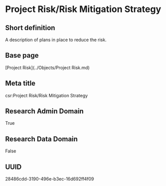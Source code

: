 # Project Risk/Risk Mitigation Strategy
## Short definition
A description of plans in place to reduce the risk.
## Base page
[Project Risk](../Objects/Project Risk.md)
## Meta title
csr:Project Risk/Risk Mitigation Strategy
## Research Admin Domain
True
## Research Data Domain
False
## UUID
28486cdd-3190-496e-b3ec-16d692ff4f09
